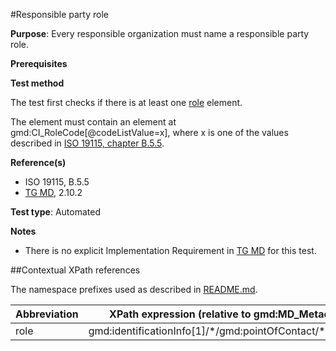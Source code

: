 #Responsible party role

**Purpose**: Every responsible organization must name a responsible party role.

**Prerequisites**

**Test method**

The test first checks if there is at least one [role](#role) element.

The element must contain an element at gmd:CI_RoleCode[@codeListValue=x], where x is one of the values described in [ISO 19115, chapter B.5.5](http://standards.iso.org/ittf/PubliclyAvailableStandards/ISO_19139_Schemas/resources/codelist/gmxCodelists.xml#CI_RoleCode).

**Reference(s)**

* ISO 19115, B.5.5
* [TG MD](./README#ref_TG_MD), 2.10.2

**Test type**: Automated

**Notes**

* There is no explicit Implementation Requirement in [TG MD](./README#ref_TG_MD) for this test.

##Contextual XPath references

The namespace prefixes used as described in [README.md](./README#namespaces).

Abbreviation                                   |  XPath expression (relative to gmd:MD_Metadata)
-----------------------------------------------| -------------------------------------------------------------------------
<a name="role"></a> role   | gmd:identificationInfo[1]/\*/gmd:pointOfContact/\*/gmd:role
